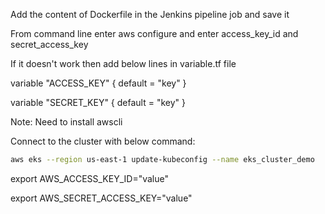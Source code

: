 Add the content of Dockerfile in the Jenkins pipeline job and save it

From command line enter aws configure and enter access_key_id and secret_access_key

If it doesn't work then add below lines in variable.tf file

variable "ACCESS_KEY" {
 default = "key"
  }

variable "SECRET_KEY" {
  default = "key"
}


Note: Need to install awscli

Connect to the cluster with below command: 
```sh
aws eks --region us-east-1 update-kubeconfig --name eks_cluster_demo
```

export AWS_ACCESS_KEY_ID="value"

export AWS_SECRET_ACCESS_KEY="value"



